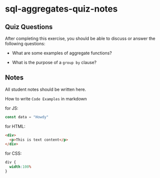 # sql-aggregates-quiz-notes

## Quiz Questions

After completing this exercise, you should be able to discuss or answer the following questions:

- What are some examples of aggregate functions?

- What is the purpose of a `group by` clause?


## Notes

All student notes should be written here.


How to write `Code Examples` in markdown

for JS:
```javascript
const data = "Howdy"
```

for HTML:
```html
<div>
  <p>This is text content</p>
</div>
```

for CSS:
```css
div {
  width:100%
}
```
